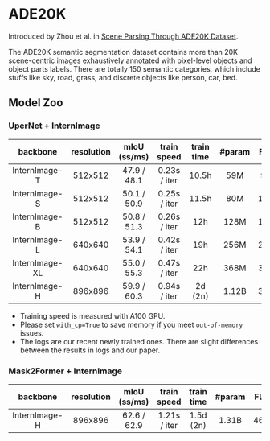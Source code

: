 # ADE20K

Introduced by Zhou et al. in [Scene Parsing Through ADE20K Dataset](https://paperswithcode.com/paper/scene-parsing-through-ade20k-dataset).

The ADE20K semantic segmentation dataset contains more than 20K scene-centric images exhaustively annotated with pixel-level objects and object parts labels. There are totally 150 semantic categories, which include stuffs like sky, road, grass, and discrete objects like person, car, bed.


## Model Zoo

### UperNet + InternImage


| backbone       | resolution | mIoU (ss/ms) | train speed | train time | #param | FLOPs | Config | Download            |
|:--------------:|:----------:|:-----------:|:-----------:|:----------:|:-------:|:-----:|:-----:|:-------------------:|
| InternImage-T  | 512x512    | 47.9 / 48.1  | 0.23s / iter       | 10.5h      | 59M     | 944G  | [config](./upernet_internimage_t_512_160k_ade20k.py) | [ckpt](https://huggingface.co/OpenGVLab/InternImage/resolve/main/upernet_internimage_t_512_160k_ade20k.pth) \| [log](https://huggingface.co/OpenGVLab/InternImage/raw/main/upernet_internimage_t_512_160k_ade20k.log.json)   | 
| InternImage-S  | 512x512    | 50.1 / 50.9  | 0.25s / iter       | 11.5h      | 80M     | 1017G | [config](./upernet_internimage_s_512_160k_ade20k.py)  | [ckpt](https://huggingface.co/OpenGVLab/InternImage/resolve/main/upernet_internimage_s_512_160k_ade20k.pth) \| [log](https://huggingface.co/OpenGVLab/InternImage/raw/main/upernet_internimage_s_512_160k_ade20k.log.json)  | 
| InternImage-B  | 512x512    | 50.8 / 51.3  | 0.26s / iter       | 12h        | 128M    | 1185G | [config](./upernet_internimage_b_512_160k_ade20k.py) | [ckpt](https://huggingface.co/OpenGVLab/InternImage/resolve/main/upernet_internimage_b_512_160k_ade20k.pth) \| [log](https://huggingface.co/OpenGVLab/InternImage/raw/main/upernet_internimage_b_512_160k_ade20k.log.json)  | 
| InternImage-L  | 640x640    | 53.9 / 54.1  | 0.42s / iter       | 19h        | 256M    | 2526G | [config](./upernet_internimage_l_640_160k_ade20k.py)| [ckpt](https://huggingface.co/OpenGVLab/InternImage/resolve/main/upernet_internimage_l_640_160k_ade20k.pth) \| [log](https://huggingface.co/OpenGVLab/InternImage/raw/main/upernet_internimage_l_640_160k_ade20k.log.json)  | 
| InternImage-XL | 640x640    | 55.0 / 55.3  | 0.47s / iter       | 22h        | 368M    | 3142G | [config](./upernet_internimage_xl_640_160k_ade20k.py) | [ckpt](https://huggingface.co/OpenGVLab/InternImage/resolve/main/upernet_internimage_xl_640_160k_ade20k.pth) \| [log](https://huggingface.co/OpenGVLab/InternImage/raw/main/upernet_internimage_xl_640_160k_ade20k.log.json) | 
| InternImage-H  | 896x896    | 59.9 / 60.3  | 0.94s / iter       | 2d (2n)       | 1.12B    | 3566G | [config](./upernet_internimage_h_896_160k_ade20k.py) | [ckpt](https://huggingface.co/OpenGVLab/InternImage/resolve/main/upernet_internimage_h_896_160k_ade20k.pth) \| [log](https://huggingface.co/OpenGVLab/InternImage/raw/main/upernet_internimage_h_896_160k_ade20k.log.json) | 

- Training speed is measured with A100 GPU.
- Please set `with_cp=True` to save memory if you meet `out-of-memory` issues.
- The logs are our recent newly trained ones. There are slight differences between the results in logs and our paper.


### Mask2Former + InternImage

| backbone       | resolution | mIoU (ss/ms) | train speed | train time | #param | FLOPs | Config | Download            |
|:--------------:|:----------:|:-----------:|:-----------:|:----------:|:-------:|:-----:|:-----:|:-------------------:|
| InternImage-H  | 896x896    | 62.6 / 62.9  | 1.21s / iter       | 1.5d (2n)       | 1.31B    | 4635G | [config](./mask2former_internimage_h_896_80k_cocostuff2ade20k_ss.py) | [ckpt](https://huggingface.co/OpenGVLab/InternImage/resolve/main/mask2former_internimage_h_896_80k_cocostuff2ade20k.pth) \| [log](https://huggingface.co/OpenGVLab/InternImage/raw/main/mask2former_internimage_h_896_80k_cocostuff2ade20k.log.json) |
